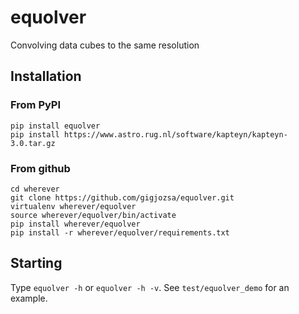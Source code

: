 # equolver
Convolving data cubes to the same resolution
## Installation
### From PyPI
```
pip install equolver
pip install https://www.astro.rug.nl/software/kapteyn/kapteyn-3.0.tar.gz
```
### From github
```
cd wherever
git clone https://github.com/gigjozsa/equolver.git
virtualenv wherever/equolver
source wherever/equolver/bin/activate
pip install wherever/equolver
pip install -r wherever/equolver/requirements.txt
```
## Starting
Type ``equolver -h`` or ``equolver -h -v``.
See ``test/equolver_demo`` for an example.

